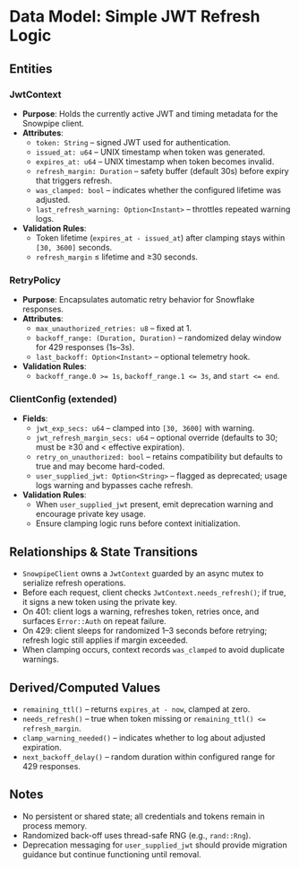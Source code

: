 # Data Model: Simple JWT Refresh Logic

## Entities

### JwtContext
- **Purpose**: Holds the currently active JWT and timing metadata for the Snowpipe client.  
- **Attributes**:  
  - `token: String` – signed JWT used for authentication.  
  - `issued_at: u64` – UNIX timestamp when token was generated.  
  - `expires_at: u64` – UNIX timestamp when token becomes invalid.  
  - `refresh_margin: Duration` – safety buffer (default 30s) before expiry that triggers refresh.  
  - `was_clamped: bool` – indicates whether the configured lifetime was adjusted.  
  - `last_refresh_warning: Option<Instant>` – throttles repeated warning logs.
- **Validation Rules**:  
  - Token lifetime (`expires_at - issued_at`) after clamping stays within `[30, 3600]` seconds.  
  - `refresh_margin` ≤ lifetime and ≥30 seconds.

### RetryPolicy
- **Purpose**: Encapsulates automatic retry behavior for Snowflake responses.  
- **Attributes**:  
  - `max_unauthorized_retries: u8` – fixed at 1.  
  - `backoff_range: (Duration, Duration)` – randomized delay window for 429 responses (1s–3s).  
  - `last_backoff: Option<Instant>` – optional telemetry hook.  
- **Validation Rules**:  
  - `backoff_range.0 >= 1s`, `backoff_range.1 <= 3s`, and `start <= end`.

### ClientConfig (extended)
- **Fields**:  
  - `jwt_exp_secs: u64` – clamped into `[30, 3600]` with warning.  
  - `jwt_refresh_margin_secs: u64` – optional override (defaults to 30; must be ≥30 and < effective expiration).  
  - `retry_on_unauthorized: bool` – retains compatibility but defaults to true and may become hard-coded.  
  - `user_supplied_jwt: Option<String>` – flagged as deprecated; usage logs warning and bypasses cache refresh. 
- **Validation Rules**:  
  - When `user_supplied_jwt` present, emit deprecation warning and encourage private key usage.  
  - Ensure clamping logic runs before context initialization.

## Relationships & State Transitions
- `SnowpipeClient` owns a `JwtContext` guarded by an async mutex to serialize refresh operations.  
- Before each request, client checks `JwtContext.needs_refresh()`; if true, it signs a new token using the private key.  
- On 401: client logs a warning, refreshes token, retries once, and surfaces `Error::Auth` on repeat failure.  
- On 429: client sleeps for randomized 1–3 seconds before retrying; refresh logic still applies if margin exceeded.  
- When clamping occurs, context records `was_clamped` to avoid duplicate warnings.

## Derived/Computed Values
- `remaining_ttl()` – returns `expires_at - now`, clamped at zero.  
- `needs_refresh()` – true when token missing or `remaining_ttl() <= refresh_margin`.  
- `clamp_warning_needed()` – indicates whether to log about adjusted expiration.  
- `next_backoff_delay()` – random duration within configured range for 429 responses.

## Notes
- No persistent or shared state; all credentials and tokens remain in process memory.  
- Randomized back-off uses thread-safe RNG (e.g., `rand::Rng`).  
- Deprecation messaging for `user_supplied_jwt` should provide migration guidance but continue functioning until removal.

